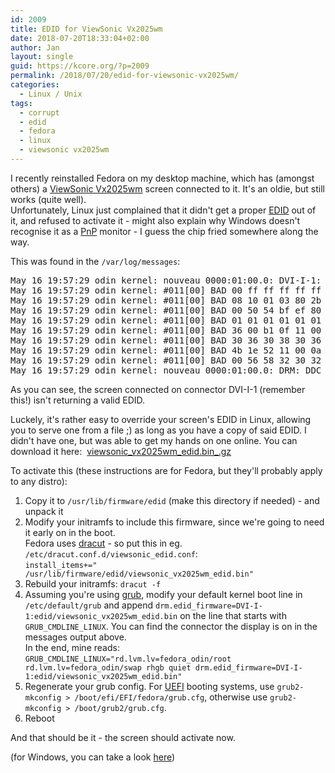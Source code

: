 ```yaml
---
id: 2009
title: EDID for ViewSonic Vx2025wm
date: 2018-07-20T18:33:04+02:00
author: Jan
layout: single
guid: https://kcore.org/?p=2009
permalink: /2018/07/20/edid-for-viewsonic-vx2025wm/
categories:
  - Linux / Unix
tags:
  - corrupt
  - edid
  - fedora
  - linux
  - viewsonic vx2025wm
---
```

I recently reinstalled Fedora on my desktop machine, which has (amongst others) a <a href="https://www.viewsonic.com/uk/products/lcd/vx2025wm.php" target="_blank" rel="noopener">ViewSonic Vx2025wm</a> screen connected to it. It's an oldie, but still works (quite well).  
Unfortunately, Linux just complained that it didn't get a proper <a href="https://en.wikipedia.org/wiki/Extended_Display_Identification_Data" target="_blank" rel="noopener">EDID</a> out of it, and refused to activate it - might also explain why Windows doesn't recognise it as a <a href="https://en.wikipedia.org/wiki/Plug_and_play" target="_blank" rel="noopener">PnP</a> monitor - I guess the chip fried somewhere along the way.

This was found in the `/var/log/messages`:

<pre>May 16 19:57:29 odin kernel: nouveau 0000:01:00.0: DVI-I-1: EDID is invalid:
May 16 19:57:29 odin kernel: #011[00] BAD 00 ff ff ff ff ff ff 00 5a 63 1d e5 01 01 01 01
May 16 19:57:29 odin kernel: #011[00] BAD 08 10 01 03 80 2b 1b 78 2e cf e5 a3 5a 49 a0 24
May 16 19:57:29 odin kernel: #011[00] BAD 00 50 54 bf ef 80 b3 0f 81 80 81 40 71 4f 31 0a
May 16 19:57:29 odin kernel: #011[00] BAD 01 01 01 01 01 01 21 39 90 30 62 1a 27 40 68 b0
May 16 19:57:29 odin kernel: #011[00] BAD 36 00 b1 0f 11 00 00 1c 00 00 00 ff 00 51 36 59
May 16 19:57:29 odin kernel: #011[00] BAD 30 36 30 38 30 36 38 33 39 0a 00 00 00 fd 00 32
May 16 19:57:29 odin kernel: #011[00] BAD 4b 1e 52 11 00 0a 20 20 20 20 20 20 00 00 00 fc
May 16 19:57:29 odin kernel: #011[00] BAD 00 56 58 32 30 32 35 77 6d 0a 20 20 20 20 00 f4
May 16 19:57:29 odin kernel: nouveau 0000:01:00.0: DRM: DDC responded, but no EDID for DVI-I-1</pre>

As you can see, the screen connected on connector DVI-I-1 (remember this!) isn't returning a valid EDID.

Luckely, it's rather easy to override your screen's EDID in Linux, allowing you to serve one from a file ;) as long as you have a copy of said EDID. I didn't have one, but was able to get my hands on one online. You can download it here: 
[viewsonic_vx2025wm_edid.bin_.gz](/assets/files/2018/07/viewsonic_vx2025wm_edid.bin_.gz)

To activate this (these instructions are for Fedora, but they'll probably apply to any distro):

  1. Copy it to `/usr/lib/firmware/edid` (make this directory if needed) - and unpack it
  2. Modify your initramfs to include this firmware, since we're going to need it early on in the boot.  
    Fedora uses <a href="https://dracut.wiki.kernel.org/index.php/Main_Page" target="_blank" rel="noopener">dracut</a> - so put this in eg. `/etc/dracut.conf.d/viewsonic_edid.conf`:  
    `install_items+=" /usr/lib/firmware/edid/viewsonic_vx2025wm_edid.bin"`
  3. Rebuild your initramfs: `dracut -f`
  4. Assuming you're using <a href="https://www.gnu.org/software/grub/" target="_blank" rel="noopener">grub</a>, modify your default kernel boot line in `/etc/default/grub` and append `drm.edid_firmware=DVI-I-1:edid/viewsonic_vx2025wm_edid.bin` on the line that starts with `GRUB_CMDLINE_LINUX`. You can find the connector the display is on in the messages output above.  
    In the end, mine reads: `GRUB_CMDLINE_LINUX="rd.lvm.lv=fedora_odin/root rd.lvm.lv=fedora_odin/swap rhgb quiet drm.edid_firmware=DVI-I-1:edid/viewsonic_vx2025wm_edid.bin"`
  5. Regenerate your grub config. For <a href="https://en.wikipedia.org/wiki/Unified_Extensible_Firmware_Interface" target="_blank" rel="noopener">UEFI</a> booting systems, use `grub2-mkconfig > /boot/efi/EFI/fedora/grub.cfg`, otherwise use `grub2-mkconfig > /boot/grub2/grub.cfg`.
  6. Reboot

And that should be it - the screen should activate now.

(for Windows, you can take a look <a href="http://www.komeil.com/blog/fix-edid-monitor-no-signal-dvi" target="_blank" rel="noopener">here</a>)
